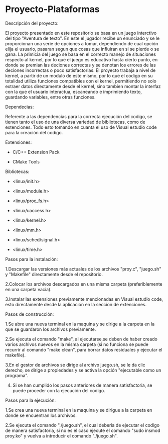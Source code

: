 # Proyecto-Plataformas
Descripción del proyecto:

El proyecto presentado en este repositorio se basa en un juego interctivo del tipo "Aventura de texto". En este el jugador recibe un enunciado y se le proporcionan una serie de opciones a tomar, dependiendo de cual opción elija el usuario, pasaran segun que cosas que influiran en si se pierde o se gana.
La primicia del juego se basa en el correcto manejo de situaciones respecto al kernel, por lo que el juego es educativo hasta cierto punto, en donde se premian las deciones correctas y se denotan los errores de las deciones incorrectas o poco satisfactorias.
El proyecto trabaja a nivel de kernel, a partir de un modulo de este mismo, por lo que el codigo en su totalidad utiliza funciones compatibles con el kernel, permitiendo no solo extraer datos directamente desde el kernel, sino tambien montar la interfaz con la que el usuario interactua, escaneando e imprimiendo texto, guardando variables, entre otras funciones.


Dependecias:

Referente a las dependencias para la correcta ejecución del codigo, se tienen tanto el uso de una diversa variedad de bibliotecas, como de extenciones. Todo esto tomando en cuanta el uso de Visual estudio code para la creación del codigo. 


Extensiones:

- C/C++ Extension Pack

- CMake Tools

Bibliotecas:


- <linux/init.h>

- <linux/module.h>

- <linux/proc_fs.h>

- <linux/uaccess.h>

- <linux/kernel.h>

- <linux/mm.h>

- <linux/sched/signal.h>

- <linux/time.h>



Pasos para la instalación:


1.Descargar las versiones más actuales de los archivos "proy.c", "juego.sh" y "Makefile" directamente desde el repositorio.

2.Colocar los archivos descargados en una misma carpeta (preferiblemente en una carpeta vacia).

3.Instalar las extensiones previamente mencionadas en Visual estudio code, esto directamente desde la aplicación en la seccion de extenciones.


Pasos de construcción:


1.Se abre una nueva terminal en la maquina y se dirige a la carpeta en la que se guardaron los archivos previamente.

2.Se ejecuta el comando "make", al ejecutarse,se deben de haber creado varios archivos nuevos en la misma carpeta (si no funciona se puede recurrir al comando "make clean", para borrar datos residuales y ejecutar el makefile).

3.En el gestor de archivos se dirige al archivo juego.sh, se le da clic derecho, se dirige a propiedades y se activa la opción "ejecutable como un programa".

4. Si se han cumplido los pasos anteriores de manera satisfactoria, se puede proceder con la ejecución del codigo.


Pasos para la ejecución:

1.Se crea una nueva terminal en la maquina y se dirigue a la carpeta en donde se encuentran los archivos.

2.Se ejecuta el comando "./juego.sh", el cual deberia de ejecutar el codigo de manera satisfactoria, si no es el caso ejecute el comando "sudo insmod proy.ko" y vuelva a introducir el comando "./juego.sh".

